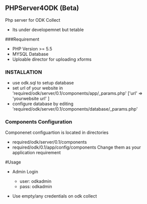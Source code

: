 ## PHPServer4ODK (Beta)
Php server for ODK Collect
- Its under developemnet but tetable

###Requirement

- PHP Version >= 5.5
- MYSQL Database
- Uploable director for uploading xforms

### INSTALLATION
- use odk.sql to setup database
- set url of your website in 'required/odk/server/0.1/components/app/\_params.php' ['url' => 'yourwebsite url' ]
- configure database by editing 'required/odk/server/0.1/components/database/\_params.php'

### Components Configuration
Componenet configuartion is located in directories
 - required/odk/server/0.1/components
 - required/odk/0.1/app/config/components
Change them as your application requirement

#Usage

- Admin Login
	- user: odkadmin
	- pass: odkadmin

- Use empty/any credentials on odk collect
